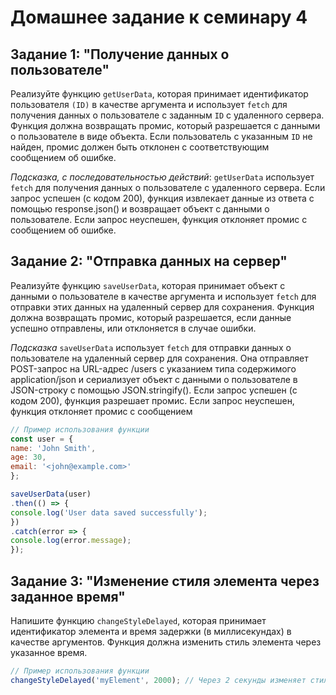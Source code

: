 # Домашнее задание к семинару 4

## Задание 1: "Получение данных о пользователе"

Реализуйте функцию `getUserData`, которая принимает идентификатор пользователя `(ID)` в качестве аргумента и использует `fetch` для получения данных о пользователе с заданным `ID` с удаленного сервера. Функция должна возвращать промис, который разрешается с данными о пользователе в виде объекта. Если пользователь с указанным `ID` не найден, промис должен быть отклонен с соответствующим сообщением об ошибке.

*Подсказка, с последовательностью действий*:
`getUserData` использует `fetch` для получения данных о пользователе с удаленного сервера. Если запрос успешен (с кодом 200), функция извлекает данные из ответа с помощью response.json() и возвращает объект с данными о пользователе. Если запрос неуспешен, функция отклоняет промис с сообщением об ошибке.

## Задание 2: "Отправка данных на сервер"

Реализуйте функцию `saveUserData`, которая принимает объект с данными о пользователе в качестве аргумента и использует `fetch` для отправки этих данных на удаленный сервер для сохранения. Функция должна возвращать промис, который разрешается, если данные успешно отправлены, или отклоняется в случае ошибки.

*Подсказка*
`saveUserData` использует `fetch` для отправки данных о пользователе на удаленный сервер для сохранения. Она отправляет POST-запрос на URL-адрес /users с указанием типа содержимого application/json и сериализует объект с данными о пользователе в JSON-строку с помощью JSON.stringify(). Если запрос успешен (с кодом 200), функция разрешает промис. Если запрос неуспешен, функция отклоняет промис с сообщением

```js
// Пример использования функции
const user = {
name: 'John Smith',
age: 30,
email: '<john@example.com>'
};

saveUserData(user)
.then(() => {
console.log('User data saved successfully');
})
.catch(error => {
console.log(error.message);
});
```

## Задание 3: "Изменение стиля элемента через заданное время"

Напишите функцию `changeStyleDelayed`, которая принимает идентификатор элемента и время задержки (в миллисекундах) в качестве аргументов. Функция должна изменить стиль элемента через указанное время.

```js
// Пример использования функции
changeStyleDelayed('myElement', 2000); // Через 2 секунды изменяет стиль элемента с id 'myElement'"
```
